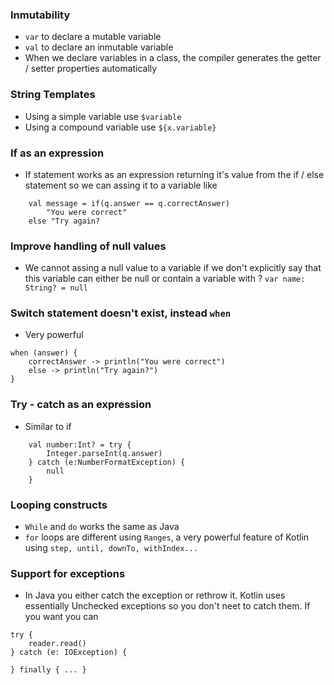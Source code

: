 ### Inmutability
- `var` to declare a mutable variable
- `val` to declare an inmutable variable
- When we declare variables in a class, the compiler generates the getter / setter properties automatically

### String Templates
- Using a simple variable use `$variable`
- Using a compound variable use `${x.variable}`

### If as an expression
- If statement works as an expression returning it's value from the if / else statement so we can assing it 
to a variable like
```
    val message = if(q.answer == q.correctAnswer)
        "You were correct"
    else "Try again?
```

### Improve handling of null values
- We cannot assing a null value to a variable if we don't explicitly say that this variable can either be null or contain a variable with ? `var name: String? = null`

### Switch statement doesn't exist, instead `when`
- Very powerful
```
when (answer) {
    correctAnswer -> println("You were correct")
    else -> println("Try again?")
}
```   

### Try - catch as an expression
- Similar to if
```
    val number:Int? = try {
        Integer.parseInt(q.answer)
    } catch (e:NumberFormatException) {
        null
    }
```

### Looping constructs
- `While` and `do` works the same as Java
- `for` loops are different using `Ranges`, a very powerful feature of Kotlin using `step, until, downTo, withIndex...`

### Support for exceptions
- In Java you either catch the exception or rethrow it. Kotlin uses essentially Unchecked exceptions so you don't neet to catch them.
If you want you can
```
try {
    reader.read()
} catch (e: IOException) {

} finally { ... }
```
